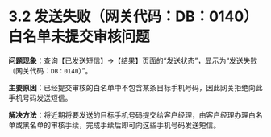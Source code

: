 # 3.2 发送失败（网关代码：DB：0140）白名单未提交审核问题

**问题现象**：查询【已发送短信】→【结果】页面的“发送状态”，显示为“发送失败（网关代码：`DB：0140`）”。

**主要原因**：已经提交审核的白名单中不包含某条目标手机号码，因此网关拒绝向此手机号码发送短信。

**解决方法**：将近期将要发送的目标手机号码提交给客户经理，由客户经理办理白名单或黑名单的审核手续，完成手续后即可向这些手机号码发送短信。

















